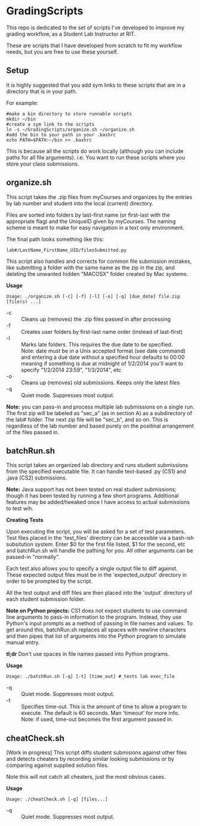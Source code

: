 GradingScripts
==============

This repo is dedicated to the set of scripts I've developed to improve my 
grading workflow, as a Student Lab Instructor at RIT.  

These are scripts that I have developed from scratch to fit my workflow needs,
but you are free to use these yourself.

Setup
-----
It is highly suggested that you add sym links to these scripts that are 
in a directory that is in your path.

For example:
```shell
#make a bin directory to store runnable scripts
mkdir ~/bin
#create a sym link to the scripts
ln -s ~/GradingScripts/organize.sh ~/organize.sh
#add the bin to your path in your .bashrc
echo PATH=$PATH:~/bin >> .bashrc
```
This is because all the scripts do work locally (although you can include paths
for all file arguments). i.e. You want to run these scripts where you store 
your class submissions.

organize.sh
-----------
This script takes the .zip files from myCourses and organizes by the entries
by lab number and student into the local (current) directory.

Files are sorted into folders by last-first name (or first-last with the
appropriate flag) and the UniqueID given by myCourses. The naming scheme is 
meant to make for easy navigation in a text only environment.

The final path looks something like this:
```shell
lab#/LastName_FirstName_UID/filesSubmitted.py
```

This script also handles and corrects for common file submission mistakes, like
submitting a folder with the same name as the zip in the zip, and deleting the 
unwanted hidden "MACOSX" folder created by Mac systems.

**Usage**
```shell
Usage: ./organize.sh [-c] [-f] [-l] [-o] [-q] [due_date] file.zip [file(s) ...]
```
<dl>
  <dt>-c</dt>
  <dd>Cleans up (removes) the .zip files passed in after processing</dd>
  <dt>-f</dt>
  <dd>Creates user folders by first-last name order (instead of last-first)</dd>
  <dt>-l</dt>
  <dd>Marks late folders. This requires the due date to be specified.</dd>
  <dd>Note: date must be in a Unix accepted format (see date command)</dd>
  <dd>and entering a due date without a specified hour defaults to 00:00 </dd>
  <dd>meaning if something is due at midnight of 1/2/2014 you'll want to</dd>
  <dd>specify "1/2/2014 23:59", "1/3/2014", etc</dd>
  <dt>-o</dt>
  <dd>Cleans up (removes) old submissions. Keeps only the latest files</dd>
  <dt>-q</dt>
  <dd>Quiet mode. Suppresses most output.</dd>
</dl>

**Note:** you can pass-in and process multiple lab submissions on a single
run. The first zip will be labeled as "sec_a" (as in section A) as a 
subdirectory of the lab# folder. The next zip file will be "sec_b", and so
on. This is regardless of the lab number and based purely on the positinal
arrangement of the files passed in.

batchRun.sh
-----------
This script takes an organized lab directory and runs student submissions from
the specified executable file. It can handle text-based .py (CS1) and .java 
(CS2) submissions.

**Note:** Java support has not been tested on real student submissions; though
it has been tested by running a few short programs. Additional features may be
added/tweaked once I have access to actual submissions to test wih.

**Creating Tests**

Upon executing the script, you will be asked for a set of test parameters.
Test files placed in the 'test_files' directory can be accessible via a bash-ish
subsitution system. Enter $0 for the first file listed, $1 for the second, etc
and batchRun.sh will handle the pathing for you. All other arguments can be
passed-in "normally".

Each test also allows you to specify a single output file to diff against. 
These expected output files must be in the 'expected_output' directory in order
to be prompted by the script.

All the test output and diff files are then placed into the 'output' directory
of each student submission folder.

**Note on Python projects:** CS1 does not expect students to use command line
arguments to pass-in information to the program. Instead, they use Python's
input prompts as a method of passing in file names and values. To get around
this, batchRun.sh replaces all spaces with newline characters and then pipes
that list of arguments into the Python program to simulate manual entry.

**tl;dr** Don't use spaces in file names passed into Python programs.

**Usage**
```shell
Usage: ./batchRun.sh [-q] [-t] [time_out] #_tests lab exec_file
```
<dl>
  <dt>-q</dt>
  <dd>Quiet mode. Suppresses most output.</dd>
  <dt>-t</dt>
  <dd>Specifies time-out. This is the amount of time to allow a program to</dd>
  <dd>execute. The default is 60 seconds. Man 'timeout' for more info.</dd>
  <dd>Note: if used, time-out becomes the first argument passed in.</dd>
</dl>

cheatCheck.sh
-------------
[Work in progress]
This script diffs student submisions against other files and detects cheaters
by recording similar looking submissions or by comparing against supplied
solution files.

Note this will not catch all cheaters, just the most obvious cases.

**Usage**
```shell
Usage: ./cheatCheck.sh [-q] [files...]
```
<dl>
  <dt>-q</dt>
  <dd>Quiet mode. Suppresses most output.</dd>
</dl>
